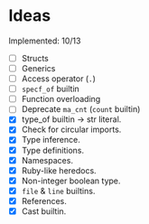 # Ideas

Implemented: 10/13

- [ ] Structs
- [ ] Generics
- [ ] Access operator (`.`)
- [ ] `specf_of` builtin
- [ ] Function overloading
- [ ] Deprecate `ma_cnt` (`count` builtin)
- [X] type_of builtin -> str literal.
- [X] Check for circular imports.
- [X] Type inference.
- [X] Type definitions.
- [X] Namespaces.
- [X] Ruby-like heredocs.
- [X] Non-integer boolean type.
- [X] `file` & `line` builtins.
- [X] References.
- [X] Cast builtin.
